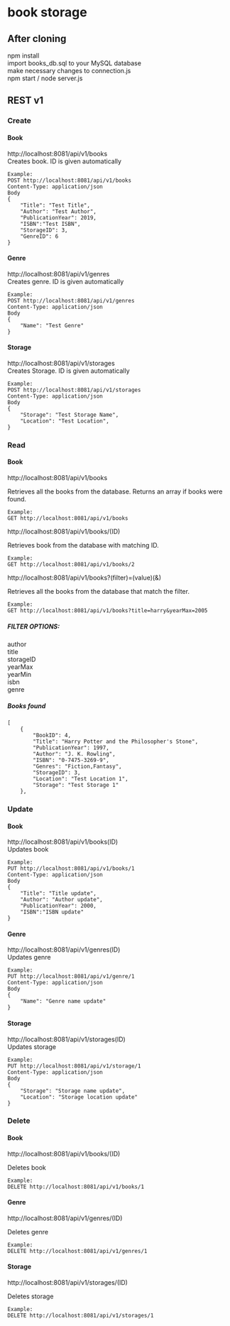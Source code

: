# book storage

## After cloning
npm install <br>
import books_db.sql to your MySQL database <br>
make necessary changes to connection.js <br>
npm start / node server.js

## REST v1

### Create

#### Book

http://localhost:8081/api/v1/books <br>
Creates book. ID is given automatically

```
Example:
POST http://localhost:8081/api/v1/books
Content-Type: application/json
Body
{
	"Title": "Test Title",
	"Author": "Test Author",
	"PublicationYear": 2019,
	"ISBN":"Test ISBN",
	"StorageID": 3,
	"GenreID": 6
}
```

#### Genre

http://localhost:8081/api/v1/genres <br>
Creates genre. ID is given automatically

```
Example:
POST http://localhost:8081/api/v1/genres
Content-Type: application/json
Body
{
	"Name": "Test Genre"
}
```

#### Storage

http://localhost:8081/api/v1/storages <br>
Creates Storage. ID is given automatically

```
Example:
POST http://localhost:8081/api/v1/storages
Content-Type: application/json
Body
{
	"Storage": "Test Storage Name",
	"Location": "Test Location",
}
```

### Read

#### Book

http://localhost:8081/api/v1/books <br>

Retrieves all the books from the database. Returns an array if books were found.

```
Example:
GET http://localhost:8081/api/v1/books
```

http://localhost:8081/api/v1/books/(ID) <br>

Retrieves book from the database with matching ID. 

```
Example:
GET http://localhost:8081/api/v1/books/2
```

http://localhost:8081/api/v1/books?(filter)=(value)(&) <br>

Retrieves all the books from the database that match the filter. 

```
Example:
GET http://localhost:8081/api/v1/books?title=harry&yearMax=2005
```
##### FILTER OPTIONS:
author <br>
title <br>
storageID <br>
yearMax <br>
yearMin <br>
isbn <br>
genre <br>

##### Books found

```
[
    {
        "BookID": 4,
        "Title": "Harry Potter and the Philosopher's Stone",
        "PublicationYear": 1997,
        "Author": "J. K. Rowling",
        "ISBN": "0-7475-3269-9",
        "Genres": "Fiction,Fantasy",
        "StorageID": 3,
        "Location": "Test Location 1",
        "Storage": "Test Storage 1"
    },
```

### Update

#### Book

http://localhost:8081/api/v1/books(ID) <br>
Updates book

```
Example:
PUT http://localhost:8081/api/v1/books/1
Content-Type: application/json
Body
{
	"Title": "Title update",
	"Author": "Author update",
	"PublicationYear": 2000,
	"ISBN":"ISBN update"
}
```
#### Genre

http://localhost:8081/api/v1/genres(ID) <br>
Updates genre

```
Example:
PUT http://localhost:8081/api/v1/genre/1
Content-Type: application/json
Body
{
	"Name": "Genre name update"
}
```

#### Storage

http://localhost:8081/api/v1/storages(ID) <br>
Updates storage

```
Example:
PUT http://localhost:8081/api/v1/storage/1
Content-Type: application/json
Body
{
	"Storage": "Storage name update",
	"Location": "Storage location update"
}
```

### Delete

#### Book

http://localhost:8081/api/v1/books/(ID) <br>

Deletes book

```
Example:
DELETE http://localhost:8081/api/v1/books/1
```
#### Genre

http://localhost:8081/api/v1/genres/(ID) <br>

Deletes genre

```
Example:
DELETE http://localhost:8081/api/v1/genres/1
```

#### Storage

http://localhost:8081/api/v1/storages/(ID) <br>

Deletes storage

```
Example:
DELETE http://localhost:8081/api/v1/storages/1
```
